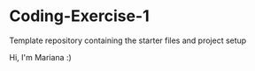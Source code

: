 # Coding-Exercise-1

Template repository containing the starter files and project setup

Hi, I'm Mariana :)
